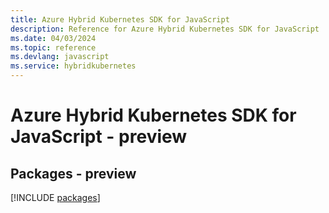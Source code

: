```yaml
---
title: Azure Hybrid Kubernetes SDK for JavaScript
description: Reference for Azure Hybrid Kubernetes SDK for JavaScript
ms.date: 04/03/2024
ms.topic: reference
ms.devlang: javascript
ms.service: hybridkubernetes
---
```

# Azure Hybrid Kubernetes SDK for JavaScript - preview
## Packages - preview
[!INCLUDE [packages](hybrid-kubernetes-index.md)]